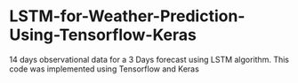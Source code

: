 # LSTM-for-Weather-Prediction-Using-Tensorflow-Keras
14 days observational data for a 3 Days forecast using LSTM algorithm. This code was implemented using Tensorflow and Keras
